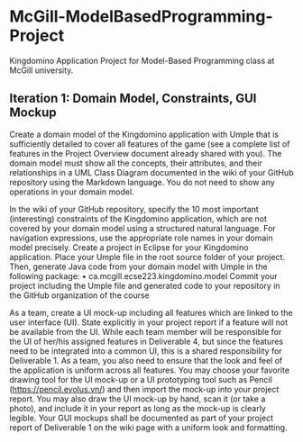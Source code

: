 # McGill-ModelBasedProgramming-Project
Kingdomino Application Project for Model-Based Programming class at McGill university. 

## Iteration 1: Domain Model, Constraints, GUI Mockup
Create a domain model of the Kingdomino application with Umple that is sufficiently detailed to cover all features of the game (see a complete list of features in the Project Overview document already shared with you). The domain model must show all the concepts, their attributes, and their relationships in a UML Class Diagram documented in the wiki of your GitHub repository using the Markdown language. You do not need to show any operations in your domain model.

In the wiki of your GitHub repository, specify the 10 most important (interesting) constraints of the Kingdomino application, which are not covered by your domain model using a structured natural language. For navigation expressions, use the appropriate role names in your domain model precisely.
Create a project in Eclipse for your Kingdomino application. Place your Umple file in the root source folder of your project. Then, generate Java code from your domain model with Umple in the following package:
• ca.mcgill.ecse223.kingdomino.model
Commit your project including the Umple file and generated code to your repository in the GitHub organization of the course

As a team, create a UI mock-up including all features which are linked to the user interface (UI). State explicitly in your project report if a feature will not be available from the UI. While each team member will be responsible for the UI of her/his assigned features in Deliverable 4, but since the features need to be integrated into a common UI, this is a shared responsibility for Deliverable 1. As a team, you also need to ensure that the look and feel of the application is uniform across all features.
You may choose your favorite drawing tool for the UI mock-up or a UI prototyping tool such as Pencil (https://pencil.evolus.vn/) and then import the mock-up into your project report. You may also draw the UI mock-up by hand, scan it (or take a photo), and include it in your report as long as the mock-up is clearly legible. Your GUI mockups shall be documented as part of your project report of Deliverable 1 on the wiki page with a uniform look and formatting.
